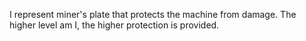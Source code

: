 I represent miner's plate that protects the machine from damage. The higher level am I, the higher protection is provided.